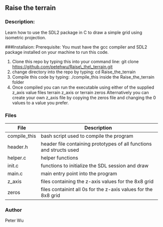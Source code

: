## Raise the terrain

### Description:
Learn how to use the SDL2 package in C to 
draw a simple grid using isometric projection.

###Installaion:
Prerequisite: You must have the gcc compiler and SDL2 package installed on your machine to run this code.
1) Clone this repo by typing this into your command line: git clone https://github.com/petehwu/Raise\_the\_terrain.git
2) change directory into the repo by typing: cd Raise\_the\_terrain
3) Compile this code by typing: ./compile\_this inside the Raise\_the\_terrain folder
4) Once compiled you can run the executable using either of the supplied z\_axis value files
terrain z\_axis  or terrain zeros   Alternatively you can create your own z\_axis file by copying the zeros file and changing the 0 values to a value you prefer. 


### Files
File|Description
---|---
compile\_this | bash script used to compile the program
header.h | header file containing prototypes of all functions and structs used
helper.c | helper functions
init.c | functions to initialize the SDL session and draw
main.c | main entry point into the program
z\_axis | files containing the z-axis values for the 8x8 grid
zeros | files containint all 0s for the z-axis values for the 8x8 grid 

### Author
Peter Wu
